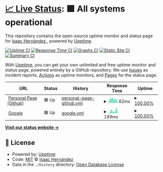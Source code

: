 # [📈 Live Status](https://demo.upptime.js.org): <!--live status--> **🟩 All systems operational**

This repository contains the open-source uptime monitor and status page for [Isaac Hernández ](https://axiom-of-choice.herokuapp.com/), powered by [Upptime](https://github.com/upptime/upptime).

[![Uptime CI](https://github.com/axiom-of-choice/uptime/workflows/Uptime%20CI/badge.svg)](https://github.com/axiom-of-choice/uptime/actions?query=workflow%3A%22Uptime+CI%22)
[![Response Time CI](https://github.com/axiom-of-choice/uptime/workflows/Response%20Time%20CI/badge.svg)](https://github.com/axiom-of-choice/uptime/actions?query=workflow%3A%22Response+Time+CI%22)
[![Graphs CI](https://github.com/axiom-of-choice/uptime/workflows/Graphs%20CI/badge.svg)](https://github.com/axiom-of-choice/uptime/actions?query=workflow%3A%22Graphs+CI%22)
[![Static Site CI](https://github.com/axiom-of-choice/uptime/workflows/Static%20Site%20CI/badge.svg)](https://github.com/axiom-of-choice/uptime/actions?query=workflow%3A%22Static+Site+CI%22)
[![Summary CI](https://github.com/axiom-of-choice/uptime/workflows/Summary%20CI/badge.svg)](https://github.com/axiom-of-choice/uptime/actions?query=workflow%3A%22Summary+CI%22)

With [Upptime](https://upptime.js.org), you can get your own unlimited and free uptime monitor and status page, powered entirely by a GitHub repository. We use [Issues](https://github.com/axiom-of-choice/uptime/issues) as incident reports, [Actions](https://github.com/axiom-of-choice/uptime/actions) as uptime monitors, and [Pages](https://demo.upptime.js.org) for the status page.

<!--start: status pages-->
<!-- This summary is generated by Upptime (https://github.com/upptime/upptime) -->
<!-- Do not edit this manually, your changes will be overwritten -->
<!-- prettier-ignore -->
| URL | Status | History | Response Time | Uptime |
| --- | ------ | ------- | ------------- | ------ |
| <img alt="" src="https://icons.duckduckgo.com/ip3/axiom-of-choice.github.io.ico" height="13"> [Personal Page (Github)](https://axiom-of-choice.github.io/) | 🟩 Up | [personal-page-github.yml](https://github.com/axiom-of-choice/uptime/commits/HEAD/history/personal-page-github.yml) | <details><summary><img alt="Response time graph" src="./graphs/personal-page-github/response-time-week.png" height="20"> 82ms</summary><br><a href="https://demo.upptime.js.org/history/personal-page-github"><img alt="Response time 97" src="https://img.shields.io/endpoint?url=https%3A%2F%2Fraw.githubusercontent.com%2Faxiom-of-choice%2Fuptime%2FHEAD%2Fapi%2Fpersonal-page-github%2Fresponse-time.json"></a><br><a href="https://demo.upptime.js.org/history/personal-page-github"><img alt="24-hour response time 78" src="https://img.shields.io/endpoint?url=https%3A%2F%2Fraw.githubusercontent.com%2Faxiom-of-choice%2Fuptime%2FHEAD%2Fapi%2Fpersonal-page-github%2Fresponse-time-day.json"></a><br><a href="https://demo.upptime.js.org/history/personal-page-github"><img alt="7-day response time 82" src="https://img.shields.io/endpoint?url=https%3A%2F%2Fraw.githubusercontent.com%2Faxiom-of-choice%2Fuptime%2FHEAD%2Fapi%2Fpersonal-page-github%2Fresponse-time-week.json"></a><br><a href="https://demo.upptime.js.org/history/personal-page-github"><img alt="30-day response time 89" src="https://img.shields.io/endpoint?url=https%3A%2F%2Fraw.githubusercontent.com%2Faxiom-of-choice%2Fuptime%2FHEAD%2Fapi%2Fpersonal-page-github%2Fresponse-time-month.json"></a><br><a href="https://demo.upptime.js.org/history/personal-page-github"><img alt="1-year response time 95" src="https://img.shields.io/endpoint?url=https%3A%2F%2Fraw.githubusercontent.com%2Faxiom-of-choice%2Fuptime%2FHEAD%2Fapi%2Fpersonal-page-github%2Fresponse-time-year.json"></a></details> | <details><summary><a href="https://demo.upptime.js.org/history/personal-page-github">100.00%</a></summary><a href="https://demo.upptime.js.org/history/personal-page-github"><img alt="All-time uptime 99.91%" src="https://img.shields.io/endpoint?url=https%3A%2F%2Fraw.githubusercontent.com%2Faxiom-of-choice%2Fuptime%2FHEAD%2Fapi%2Fpersonal-page-github%2Fuptime.json"></a><br><a href="https://demo.upptime.js.org/history/personal-page-github"><img alt="24-hour uptime 100.00%" src="https://img.shields.io/endpoint?url=https%3A%2F%2Fraw.githubusercontent.com%2Faxiom-of-choice%2Fuptime%2FHEAD%2Fapi%2Fpersonal-page-github%2Fuptime-day.json"></a><br><a href="https://demo.upptime.js.org/history/personal-page-github"><img alt="7-day uptime 100.00%" src="https://img.shields.io/endpoint?url=https%3A%2F%2Fraw.githubusercontent.com%2Faxiom-of-choice%2Fuptime%2FHEAD%2Fapi%2Fpersonal-page-github%2Fuptime-week.json"></a><br><a href="https://demo.upptime.js.org/history/personal-page-github"><img alt="30-day uptime 100.00%" src="https://img.shields.io/endpoint?url=https%3A%2F%2Fraw.githubusercontent.com%2Faxiom-of-choice%2Fuptime%2FHEAD%2Fapi%2Fpersonal-page-github%2Fuptime-month.json"></a><br><a href="https://demo.upptime.js.org/history/personal-page-github"><img alt="1-year uptime 100.00%" src="https://img.shields.io/endpoint?url=https%3A%2F%2Fraw.githubusercontent.com%2Faxiom-of-choice%2Fuptime%2FHEAD%2Fapi%2Fpersonal-page-github%2Fuptime-year.json"></a></details>
| <img alt="" src="https://icons.duckduckgo.com/ip3/www.google.com.ico" height="13"> [Google](https://www.google.com) | 🟩 Up | [google.yml](https://github.com/axiom-of-choice/uptime/commits/HEAD/history/google.yml) | <details><summary><img alt="Response time graph" src="./graphs/google/response-time-week.png" height="20"> 189ms</summary><br><a href="https://demo.upptime.js.org/history/google"><img alt="Response time 104" src="https://img.shields.io/endpoint?url=https%3A%2F%2Fraw.githubusercontent.com%2Faxiom-of-choice%2Fuptime%2FHEAD%2Fapi%2Fgoogle%2Fresponse-time.json"></a><br><a href="https://demo.upptime.js.org/history/google"><img alt="24-hour response time 89" src="https://img.shields.io/endpoint?url=https%3A%2F%2Fraw.githubusercontent.com%2Faxiom-of-choice%2Fuptime%2FHEAD%2Fapi%2Fgoogle%2Fresponse-time-day.json"></a><br><a href="https://demo.upptime.js.org/history/google"><img alt="7-day response time 189" src="https://img.shields.io/endpoint?url=https%3A%2F%2Fraw.githubusercontent.com%2Faxiom-of-choice%2Fuptime%2FHEAD%2Fapi%2Fgoogle%2Fresponse-time-week.json"></a><br><a href="https://demo.upptime.js.org/history/google"><img alt="30-day response time 156" src="https://img.shields.io/endpoint?url=https%3A%2F%2Fraw.githubusercontent.com%2Faxiom-of-choice%2Fuptime%2FHEAD%2Fapi%2Fgoogle%2Fresponse-time-month.json"></a><br><a href="https://demo.upptime.js.org/history/google"><img alt="1-year response time 110" src="https://img.shields.io/endpoint?url=https%3A%2F%2Fraw.githubusercontent.com%2Faxiom-of-choice%2Fuptime%2FHEAD%2Fapi%2Fgoogle%2Fresponse-time-year.json"></a></details> | <details><summary><a href="https://demo.upptime.js.org/history/google">100.00%</a></summary><a href="https://demo.upptime.js.org/history/google"><img alt="All-time uptime 100.00%" src="https://img.shields.io/endpoint?url=https%3A%2F%2Fraw.githubusercontent.com%2Faxiom-of-choice%2Fuptime%2FHEAD%2Fapi%2Fgoogle%2Fuptime.json"></a><br><a href="https://demo.upptime.js.org/history/google"><img alt="24-hour uptime 100.00%" src="https://img.shields.io/endpoint?url=https%3A%2F%2Fraw.githubusercontent.com%2Faxiom-of-choice%2Fuptime%2FHEAD%2Fapi%2Fgoogle%2Fuptime-day.json"></a><br><a href="https://demo.upptime.js.org/history/google"><img alt="7-day uptime 100.00%" src="https://img.shields.io/endpoint?url=https%3A%2F%2Fraw.githubusercontent.com%2Faxiom-of-choice%2Fuptime%2FHEAD%2Fapi%2Fgoogle%2Fuptime-week.json"></a><br><a href="https://demo.upptime.js.org/history/google"><img alt="30-day uptime 99.95%" src="https://img.shields.io/endpoint?url=https%3A%2F%2Fraw.githubusercontent.com%2Faxiom-of-choice%2Fuptime%2FHEAD%2Fapi%2Fgoogle%2Fuptime-month.json"></a><br><a href="https://demo.upptime.js.org/history/google"><img alt="1-year uptime 100.00%" src="https://img.shields.io/endpoint?url=https%3A%2F%2Fraw.githubusercontent.com%2Faxiom-of-choice%2Fuptime%2FHEAD%2Fapi%2Fgoogle%2Fuptime-year.json"></a></details>

<!--end: status pages-->

[**Visit our status website →**](https://demo.upptime.js.org)

## 📄 License

- Powered by: [Upptime](https://github.com/upptime/upptime)
- Code: [MIT](./LICENSE) © [Isaac Hernández ](https://axiom-of-choice.herokuapp.com/)
- Data in the `./history` directory: [Open Database License](https://opendatacommons.org/licenses/odbl/1-0/)

